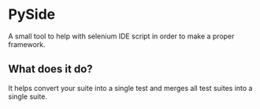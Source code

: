 # PySide
A small tool to help with selenium IDE script in order to make a proper framework.
## What does it do?
It helps convert your suite into a single test and merges all test suites into a single suite.
